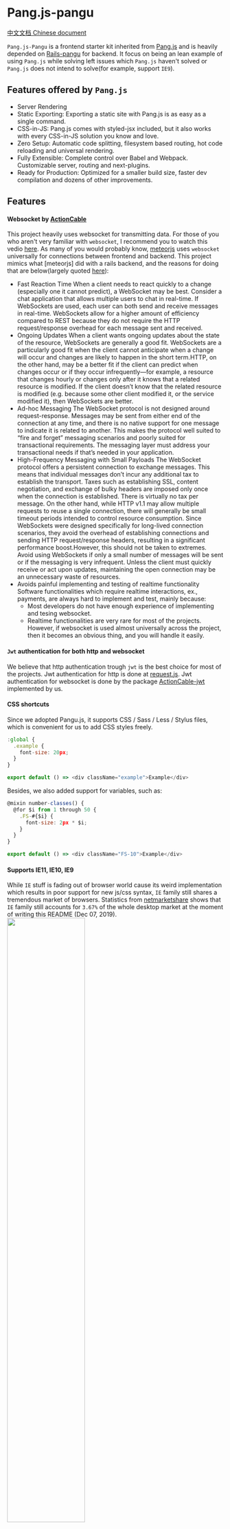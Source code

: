 # Pang.js-pangu

[中文文档 Chinese document](/README.CN.md)

`Pang.js-Pangu` is a frontend starter kit inherited from [Pang.js](https://github.com/zeit/Pang.js/) and is heavily depended on [Rails-pangu](https://github.com/ruilisi/rails-pangu) for backend. It focus on being an lean example of using `Pang.js` while solving left issues which `Pang.js` haven't solved or `Pang.js` does not intend to solve(for example, support `IE9`). 


## Features offered by `Pang.js`

* Server Rendering
* Static Exporting: Exporting a static site with Pang.js is as easy as a single command.
* CSS-in-JS: Pang.js comes with styled-jsx included, but it also works with every CSS-in-JS solution you know and love.
* Zero Setup: Automatic code splitting, filesystem based routing, hot code reloading and universal rendering.
* Fully Extensible: Complete control over Babel and Webpack. Customizable server, routing and next-plugins.
* Ready for Production: Optimized for a smaller build size, faster dev compilation and dozens of other improvements.


## Features
#### Websocket by [ActionCable](https://edgeguides.rubyonrails.org/action_cable_overview.html)
This project heavily uses websocket for transmitting data.
For those of you who aren't very familiar with `websocket`, I recommend you to watch this vedio [here](https://www.youtube.com/watch?v=PjiXkJ6P9pQ).
As many of you would probably know, [meteorjs](https://www.meteor.com/) uses `websocket` universally for connections between frontend and backend. 
This project mimics what [meteorjs] did with a rails backend, and the reasons for doing that are below(largely quoted [here](https://blogs.windows.com/windowsdeveloper/2016/03/14/when-to-use-a-http-call-instead-of-a-websocket-or-http-2-0/)):
* Fast Reaction Time
  When a client needs to react quickly to a change (especially one it cannot predict), a WebSocket may be best. Consider a chat application that allows multiple users to chat in real-time. If WebSockets are used, each user can both send and receive messages in real-time. WebSockets allow for a higher amount of efficiency compared to REST because they do not require the HTTP request/response overhead for each message sent and received.
* Ongoing Updates
  When a client wants ongoing updates about the state of the resource, WebSockets are generally a good fit. WebSockets are a particularly good fit when the client cannot anticipate when a change will occur and changes are likely to happen in the short term.HTTP, on the other hand, may be a better fit if the client can predict when changes occur or if they occur infrequently—for example, a resource that changes hourly or changes only after it knows that a related resource is modified. If the client doesn’t know that the related resource is modified (e.g. because some other client modified it, or the service modified it), then WebSockets are better.
* Ad-hoc Messaging
  The WebSocket protocol is not designed around request-response. Messages may be sent from either end of the connection at any time, and there is no native support for one message to indicate it is related to another. This makes the protocol well suited to “fire and forget” messaging scenarios and poorly suited for transactional requirements. The messaging layer must address your transactional needs if that’s needed in your application.
* High-Frequency Messaging with Small Payloads
  The WebSocket protocol offers a persistent connection to exchange messages. This means that individual messages don’t incur any additional tax to establish the transport. Taxes such as establishing SSL, content negotiation, and exchange of bulky headers are imposed only once when the connection is established. There is virtually no tax per message. On the other hand, while HTTP v1.1 may allow multiple requests to reuse a single connection, there will generally be small timeout periods intended to control resource consumption. Since WebSockets were designed specifically for long-lived connection scenarios, they avoid the overhead of establishing connections and sending HTTP request/response headers, resulting in a significant performance boost.However, this should not be taken to extremes. Avoid using WebSockets if only a small number of messages will be sent or if the messaging is very infrequent. Unless the client must quickly receive or act upon updates, maintaining the open connection may be an unnecessary waste of resources.
* Avoids painful implementing and testing of realtime functionality
  Software functionalities which require realtime interactions, ex., payments, are always hard to implement and test, mainly because:
    * Most developers do not have enough experience of implementing and tesing websocket.
    * Realtime functionalities are very rare for most of the projects.
  However, if websocket is used almost universally across the project, then it becomes an obvious thing, and you will handle it easily.

#### `Jwt` authentication for both http and websocket
We believe that http authentication trough `jwt` is the best choice for most of the projects. 
Jwt authentication for http is done at [request.js](utils/request.js).
Jwt authentication for websocket is done by the package [ActionCable-jwt](https://www.npmjs.com/package/actioncable-jwt) implemented by us.

#### CSS shortcuts

Since we adopted Pangu.js, it supports CSS / Sass / Less / Stylus files, which is convenient for us to add CSS styles freely.

```js
:global {
  .example {
    font-size: 20px;
  }
}

export default () => <div className="example">Example</div>
```

Besides, we also added support for variables, such as:

```js
@mixin number-classes() {
  @for $i from 1 through 50 {
    .FS-#{$i} {
      font-size: 2px * $i;
    }
  }
}

export default () => <div className="FS-10">Example</div>
```

#### Supports IE11, IE10, IE9

While `IE` stuff is fading out of browser world cause its weird implementation which results in poor support for new js/css syntax, `IE` family still shares a tremendous market of browsers. Statistics from [netmarketshare](https://gs.statcounter.com/browser-market-share/desktop/worldwide) shows that `IE` family still accounts for `3.67%` of the whole desktop market at the moment of writing this README (Dec 07, 2019).
<img src="./doc/desktop-browser-market-share.png" width="60%" align="middle" />

That's to say more than 3 out of 100 people will not be able to visit websites built by `Pang.js`, which is intolerable for most web projects with out doubt.
The reasons why projects built with `Pang.js` does not support `IE 9-11` are mainly:

- `Objects`(`Map`, `String`, `Array`) in `IE 9-11` do not contain functions but libraries or code contain usages of them. We offer file `lib/polyfill.js` to resolve this issue.
- Node modules contain syntax that IE can't recognize and polyfills can't fix, for example, arrow function `=>`. Our solution to solve this problem is actually hacky (any better solution is welcome as a `PR`) by adding files need to be transcompiled into [webpack config](https://github.com/zeit/Pang.js/blob/master/packages/next/build/webpack-config.ts) of `Pang.js` through monkey patching in `next.config.js`. If any node module you added later offenses `IE 9-11`, you can do the same trick by adding paths with the code below.

```js
if (!isDev) {
  const moduleToBeResolved = /node_modules[\\\/](bizcharts|react-intl|intl-messageformat|intl-messageformat-parser|query-string|split-on-first|engine.io-client|strict-uri-encode)[\\\/]/
  config.module.rules[0].include.push(/(browser|common)\.js/, moduleToBeResolved)
  config.module.rules[0].exclude = path => {
    if (
      /next[\\/]dist[\\/]next-server[\\/]lib/.test(path) ||
      /next[\\/]dist[\\/]client/.test(path) ||
      /next[\\/]dist[\\/]pages/.test(path) ||
      /[\\/](strip-ansi|ansi-regex)[\\/]/.test(path) ||
      /(browser|common)\.js/.test(path)
    ) {
      return false
    }
    if (/node_modules/.test(path)) {
      return !moduleToBeResolved.test(path)
    }
  }
}
```

#### [Redux DevTools Extension](https://github.com/zalmoxisus/redux-devtools-extension)

#### Convenient shortcut keys in [shortcuts.js](./utils/shortcuts.js)

- Switch between local/remote API server
  - By pressing `esc l`, page gets reloaded and the frontend will use `API_ROOT_LOCAL` of as local api host.
  - By pressing `esc r`, page gets reloaded and the frontend will figure out and use the best remote api host in `REMOTE_HOSTS` by `ping` each remote hosts.

## Quick start

- While this project is developed with Nodejs `v12.1.0`, you can try any version of Nodejs that works.
- Run `yarn` => `yarn dev`.

## Deployment

[Dockerfile](./Dockerfile) is attached for building this project, and run `bin/build.sh` to build it.

## Javascript libraries included

#### `readt-intl`

This library provides React components and an API to format dates, numbers, and strings, including pluralization and handling translations.

Note: some new API were called by new version of formatjs source code, but X5 core broswer crash when everytime these two method executed. If you want to use X5 core browser, please downgrade react-intl to below 3.0.

```
<IntlProvider locale={locale} messages={localeData[locale]}>
  <Provider store={store}>
    <Head />
    <Nav />
    <div style={{ minHeight: '100vh'  }}>
      <Component {...pageProps} />
    </div>
  </Provider>
</IntlProvider>

```

#### `Redux`

React is great, and it’s entirely possible to write a complete application using nothing but React. However, as an application gets more complex, sometimes it’s not as straightforward to use plain old React. Using a state management library like `Redux` can alleviate some of the issues that crop up in more complex applications.

#### Http connection (jwt authentication) with rails-pangu

#### Action Cable(rails way of websocket) connection (jwt authentication) with rails-pangu

#### babel-plugin-root-import

This module together with `eslint-import-resolver-babel-plugin-root-import` make importing long but often used paths easy by replacing paths with special characters, such as `~`, `%`. Below is related config code:

```js
  plugins: [
    '@babel/plugin-transform-arrow-functions',
    [
      'babel-plugin-root-import',
      {
        paths: [
          {
            rootPathSuffix: '.',
            rootPathPrefix: '~'
          },
          {
            rootPathSuffix: './redux/modules/',
            rootPathPrefix: '%'
          }
        ]
      }
    ]
  ]
  // babel.config.js

  settings: {
    'import/resolver': {
      node: {
        paths: [
          './'
        ]
      },
      'babel-plugin-root-import': [
          {
            'rootPathSuffix': '.',
            'rootPathPrefix': '~'
          },
          {
            'rootPathSuffix': './redux/modules/',
            'rootPathPrefix': '%'
          }
      ]
    }
  }
  // .eslintrc.js
```

## A deployment method

**[ZEIT Now](https://zeit.co/docs)** (https://zeit.co/docs) is a cloud platform for static sites and Serverless Functions. It enables developers to host websites and web services that deploy instantly, scale automatically, and requires no supervision, all with no configuration.

Getting started with `ZEIT Now` takes just a few steps and lets you get up and running with your new project in less than a minute.

## Example using pangu.js

**[Example](https://pangu.js.now.sh)** (https://pangu.js.now.sh)

In this example, the front-end is implemented using [pangu.js](https://github.com/ruilisi/pangu.js), and the back-end is implemented using [rails-pangu](https://github.com/ruilisi/rails-pangu/). This example implements the following functions:

> - register, login, sign out your custom account;
> - create or delete your chat room, join or quit someone's chat room;
> - visible to all users in this chat room；
> - upload your custom avatar;
> - chat live with your friends in the chat room;

## How to pass styles generated by styled-jsx down to nested components


```javascript
import css from 'styled-jsx/css'
import { Button } from 'antd'
const { className, styles } = css.resolve`
  .ant-btn {
    width: 100px;
  }
`
<div>
    <Button type="primary" className={className}>
      Get Started
    </Button>
    {styles}
</div>

```